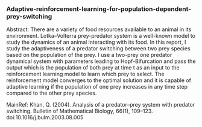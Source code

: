 ### Adaptive-reinforcement-learning-for-population-dependent-prey-switching
Abstract: There are a variety of food resources available to an animal in its environment. Lotka–Volterra prey-predator system is a well-known model to study the dynamics of an animal interacting with its food. In this report, I study the adaptiveness of a predator switching between two prey species based on the population of the prey. I use a two-prey one predator dynamical system with parameters leading to Hopf-Bifurcation and pass the output which is the population of both prey at time t as an input to the reinforcement learning model to learn which prey to select. The reinforcement model converges to the optimal solution and it is capable of adaptive learning if the population of one prey increases in any time step compared to the other prey species.

MainRef: Khan, Q. (2004). Analysis of a predator–prey system with predator switching. Bulletin of Mathematical Biology, 66(1), 109–123. doi:10.1016/j.bulm.2003.08.005
